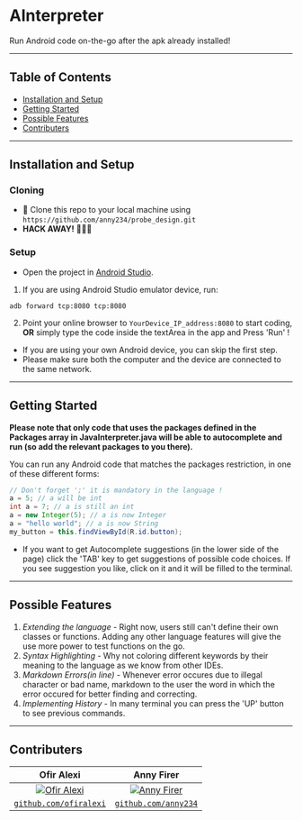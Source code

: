# AInterpreter
Run Android code on-the-go after the apk already installed!

---

## Table of Contents

- [Installation and Setup](#installation-and-setup)
- [Getting Started](#getting-started)
- [Possible Features](#possible-features)
- [Contributers](#Contributers)

---

## Installation and Setup
### Cloning
- 👯 Clone this repo to your local machine using `https://github.com/anny234/probe_design.git`
- **HACK AWAY!** 🔨🔨🔨

### Setup
- Open the project in [Android Studio](https://developer.android.com/studio). 

1. If you are using Android Studio emulator device, run: 
```
adb forward tcp:8080 tcp:8080
```
2. Point your online browser to `YourDevice_IP_address:8080` to start coding, 
**OR** simply type the code inside the textArea in the app and Press 'Run' !

* If you are using your own Android device, you can skip the first step.
* Please make sure both the computer and the device are connected to the same network.

---
## Getting Started

**Please note that only code that uses the packages defined in the Packages array in JavaInterpreter.java will be able to autocomplete and run (so add the relevant packages to you there).**

You can run any Android code that matches the packages restriction, in one of these different forms:
```java
// Don't forget ';' it is mandatory in the language !
a = 5; // a will be int
int a = 7; // a is still an int
a = new Integer(5); // a is now Integer
a = "hello world"; // a is now String
my_button = this.findViewById(R.id.button);
```

* If you want to get Autocomplete suggestions (in the lower side of the page) click the 'TAB' key to get suggestions of possible code choices. If you see suggestion you like, click on it and it will be filled to the terminal.

---
## Possible Features
1. *Extending the language* - Right now, users still can't define their own classes or functions. Adding any other language features will give the use more power to test functions on the go.
2. *Syntax Highlighting* - Why not coloring different keywords by their meaning to the language as we know from other IDEs.
3. *Markdown Errors(in line)* - Whenever error occures due to illegal character or bad name, markdown to the user the word in which the error occured for better finding and correcting.
4. *Implementing History* - In many terminal you can press the 'UP' button to see previous commands.

---
## Contributers

| Ofir Alexi | Anny Firer |
|:---:| :---:|
| [![Ofir Alexi](https://avatars3.githubusercontent.com/u/37834992?v=4&s=200)](https://avatars3.githubusercontent.com/u/37834992?v=4&s=200) | [![Anny Firer](https://avatars2.githubusercontent.com/u/33667684?v=4&s=200)](https://avatars2.githubusercontent.com/u/33667684?v=4&s=200)  |
| <a href="http://github.com/ofiralexi" target="_blank">`github.com/ofiralexi`</a> | <a href="http://github.com/anny234" target="_blank">`github.com/anny234`</a> |

